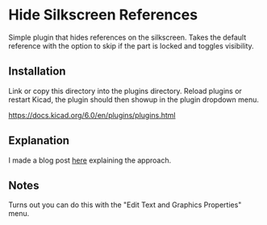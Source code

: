 # Hide Silkscreen References
Simple plugin that hides references on the silkscreen.
Takes the default reference with the option to skip if the part is locked and toggles visibility.

## Installation
Link or copy this directory into the plugins directory. Reload plugins or restart Kicad, the plugin should then showup in the plugin dropdown menu.

https://docs.kicad.org/6.0/en/plugins/plugins.html

## Explanation
I made a blog post [here](https://maskset.net/kicad-pcbnew-scripting-removing-ref-des-from-silk-screen/) explaining the approach.

## Notes
Turns out you can do this with the "Edit Text and Graphics Properties" menu. 

